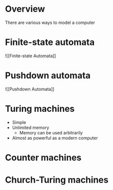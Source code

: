 # Overview
There are various ways to model a computer

# Finite-state automata
![[Finite-state Automata]]


# Pushdown automata
![[Pushdown Automata]]

# Turing machines
- Simple
- Unlimited memory
	- Memory can be used arbitrarily
- Almost as powerful as a modern computer

# Counter machines


# Church-Turing machines

